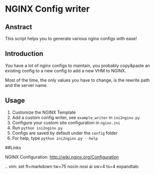 # NGINX Config writer

## Anstract

This script helps you to generate various nginx configs with ease!

## Introduction

You have a lot of nginx configs to maintain, you probably copy&paste
an existing config to a new config to add a new VHM to NGINX.

Most of the time, the only values you have to change, is the rewrite path
and the server name.

## Usage

1. Customize the NGINX Template
2. Add a custom config writer, see `example_writer` in `ini2nginx.py`
3. Configure your custom site configuration in `nginx.ini`
4. Run `python ini2nginx.py`
5. Configs are saved by default under the `config` folder
6. For help, type `python ini2nginx.py --help`


##Links

NGINX Configuration:
    http://wiki.nginx.org/Configuration

..  vim: set ft=markdown tw=75 nocin nosi ai sw=4 ts=4 expandtab:
